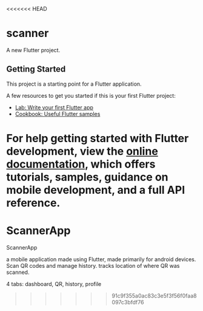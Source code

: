 <<<<<<< HEAD
# scanner

A new Flutter project.

## Getting Started

This project is a starting point for a Flutter application.

A few resources to get you started if this is your first Flutter project:

- [Lab: Write your first Flutter app](https://docs.flutter.dev/get-started/codelab)
- [Cookbook: Useful Flutter samples](https://docs.flutter.dev/cookbook)

For help getting started with Flutter development, view the
[online documentation](https://docs.flutter.dev/), which offers tutorials,
samples, guidance on mobile development, and a full API reference.
=======
# ScannerApp
ScannerApp

a mobile application made using Flutter, made primarily for android devices.
Scan QR codes and manage history.
tracks location of where QR was scanned.

4 tabs:
dashboard, QR, history, profile
>>>>>>> 91c9f355a0ac83c3e5f3f56f0faa8097c3bfdf76
